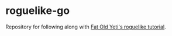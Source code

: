 # roguelike-go

Repository for following along with [Fat Old Yeti's roguelike tutorial](https://www.fatoldyeti.com/categories/roguelike-tutorial/).

